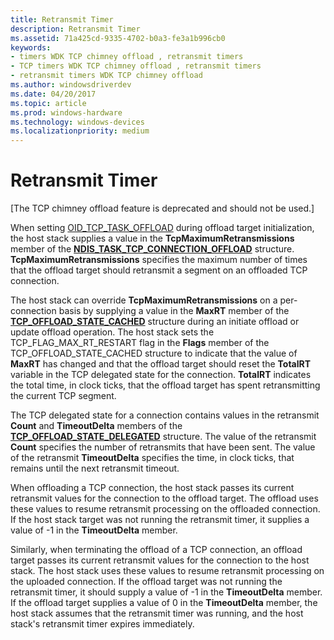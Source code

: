 ```yaml
---
title: Retransmit Timer
description: Retransmit Timer
ms.assetid: 71a425cd-9335-4702-b0a3-fe3a1b996cb0
keywords:
- timers WDK TCP chimney offload , retransmit timers
- TCP timers WDK TCP chimney offload , retransmit timers
- retransmit timers WDK TCP chimney offload
ms.author: windowsdriverdev
ms.date: 04/20/2017
ms.topic: article
ms.prod: windows-hardware
ms.technology: windows-devices
ms.localizationpriority: medium
---
```


# Retransmit Timer


\[The TCP chimney offload feature is deprecated and should not be used.\]

When setting [OID\_TCP\_TASK\_OFFLOAD](https://msdn.microsoft.com/library/windows/hardware/ff569815) during offload target initialization, the host stack supplies a value in the **TcpMaximumRetransmissions** member of the [**NDIS\_TASK\_TCP\_CONNECTION\_OFFLOAD**](https://msdn.microsoft.com/library/windows/hardware/ff567873) structure. **TcpMaximumRetransmissions** specifies the maximum number of times that the offload target should retransmit a segment on an offloaded TCP connection.

The host stack can override **TcpMaximumRetransmissions** on a per-connection basis by supplying a value in the **MaxRT** member of the [**TCP\_OFFLOAD\_STATE\_CACHED**](https://msdn.microsoft.com/library/windows/hardware/ff570937) structure during an initiate offload or update offload operation. The host stack sets the TCP\_FLAG\_MAX\_RT\_RESTART flag in the **Flags** member of the TCP\_OFFLOAD\_STATE\_CACHED structure to indicate that the value of **MaxRT** has changed and that the offload target should reset the **TotalRT** variable in the TCP delegated state for the connection. **TotalRT** indicates the total time, in clock ticks, that the offload target has spent retransmitting the current TCP segment.

The TCP delegated state for a connection contains values in the retransmit **Count** and **TimeoutDelta** members of the [**TCP\_OFFLOAD\_STATE\_DELEGATED**](https://msdn.microsoft.com/library/windows/hardware/ff570939) structure. The value of the retransmit **Count** specifies the number of retransmits that have been sent. The value of the retransmit **TimeoutDelta** specifies the time, in clock ticks, that remains until the next retransmit timeout.

When offloading a TCP connection, the host stack passes its current retransmit values for the connection to the offload target. The offload uses these values to resume retransmit processing on the offloaded connection. If the host stack target was not running the retransmit timer, it supplies a value of -1 in the **TimeoutDelta** member.

Similarly, when terminating the offload of a TCP connection, an offload target passes its current retransmit values for the connection to the host stack. The host stack uses these values to resume retransmit processing on the uploaded connection. If the offload target was not running the retransmit timer, it should supply a value of -1 in the **TimeoutDelta** member. If the offload target supplies a value of 0 in the **TimeoutDelta** member, the host stack assumes that the retransmit timer was running, and the host stack's retransmit timer expires immediately.

 

 





